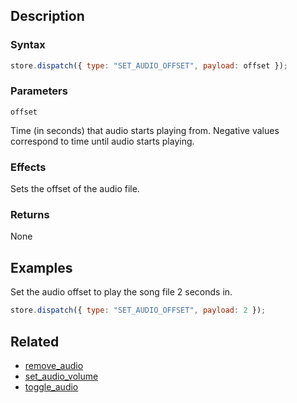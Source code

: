 ## Description

### Syntax

```javascript
store.dispatch({ type: "SET_AUDIO_OFFSET", payload: offset });
```

### Parameters

`offset`

Time (in seconds) that audio starts playing from. Negative values correspond to time until audio starts playing.

### Effects

Sets the offset of the audio file.

### Returns

None

## Examples

Set the audio offset to play the song file 2 seconds in.

```javascript
store.dispatch({ type: "SET_AUDIO_OFFSET", payload: 2 });
```

## Related

- [remove_audio](./remove_audio.md)
- [set_audio_volume](./set_audio_volume.md)
- [toggle_audio](./toggle_audio.md)
